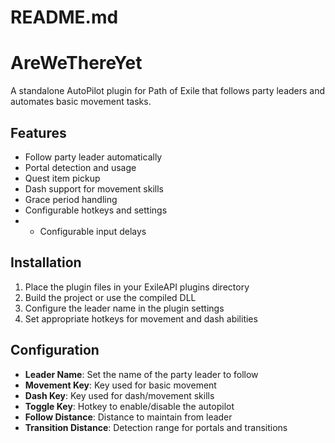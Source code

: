 # README.md

# AreWeThereYet

A standalone AutoPilot plugin for Path of Exile that follows party leaders and automates basic movement tasks.

## Features

- Follow party leader automatically
- Portal detection and usage
- Quest item pickup
- Dash support for movement skills
- Grace period handling
- Configurable hotkeys and settings
- - Configurable input delays

## Installation

1. Place the plugin files in your ExileAPI plugins directory
2. Build the project or use the compiled DLL
3. Configure the leader name in the plugin settings
4. Set appropriate hotkeys for movement and dash abilities

## Configuration

- **Leader Name**: Set the name of the party leader to follow
- **Movement Key**: Key used for basic movement
- **Dash Key**: Key used for dash/movement skills
- **Toggle Key**: Hotkey to enable/disable the autopilot
- **Follow Distance**: Distance to maintain from leader
- **Transition Distance**: Detection range for portals and transitions

